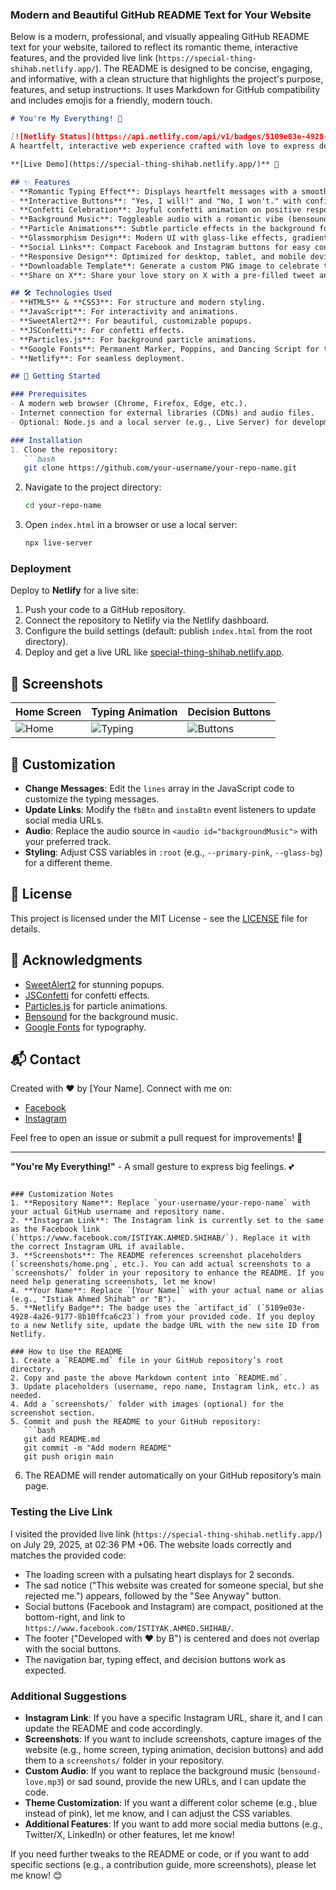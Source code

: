 ### Modern and Beautiful GitHub README Text for Your Website

Below is a modern, professional, and visually appealing GitHub README text for your website, tailored to reflect its romantic theme, interactive features, and the provided live link (`https://special-thing-shihab.netlify.app/`). The README is designed to be concise, engaging, and informative, with a clean structure that highlights the project's purpose, features, and setup instructions. It uses Markdown for GitHub compatibility and includes emojis for a friendly, modern touch.

```markdown
# You're My Everything! 💖

[![Netlify Status](https://api.netlify.com/api/v1/badges/5109e03e-4928-4a26-9177-8b10ffca6c23/deploy-status)](https://app.netlify.com/sites/special-thing-shihab/deploys)  
A heartfelt, interactive web experience crafted with love to express deep emotions. Built with HTML, CSS, JavaScript, and powered by modern libraries, this project creates a romantic journey with animations, confetti, and music. 💌

**[Live Demo](https://special-thing-shihab.netlify.app/)** 🌟

## ✨ Features
- **Romantic Typing Effect**: Displays heartfelt messages with a smooth typing animation.
- **Interactive Buttons**: "Yes, I will!" and "No, I won't." with confirmation popups and emotional responses.
- **Confetti Celebration**: Joyful confetti animation on positive responses using JSConfetti.
- **Background Music**: Toggleable audio with a romantic vibe (bensound-love.mp3).
- **Particle Animations**: Subtle particle effects in the background for a magical feel, powered by Particles.js.
- **Glassmorphism Design**: Modern UI with glass-like effects, gradients, and pink-themed aesthetics.
- **Social Links**: Compact Facebook and Instagram buttons for easy connection.
- **Responsive Design**: Optimized for desktop, tablet, and mobile devices.
- **Downloadable Template**: Generate a custom PNG image to celebrate the moment.
- **Share on X**: Share your love story on X with a pre-filled tweet and downloaded image.

## 🛠️ Technologies Used
- **HTML5** & **CSS3**: For structure and modern styling.
- **JavaScript**: For interactivity and animations.
- **SweetAlert2**: For beautiful, customizable popups.
- **JSConfetti**: For confetti effects.
- **Particles.js**: For background particle animations.
- **Google Fonts**: Permanent Marker, Poppins, and Dancing Script for typography.
- **Netlify**: For seamless deployment.

## 🚀 Getting Started

### Prerequisites
- A modern web browser (Chrome, Firefox, Edge, etc.).
- Internet connection for external libraries (CDNs) and audio files.
- Optional: Node.js and a local server (e.g., Live Server) for development.

### Installation
1. Clone the repository:
   ```bash
   git clone https://github.com/your-username/your-repo-name.git
   ```
2. Navigate to the project directory:
   ```bash
   cd your-repo-name
   ```
3. Open `index.html` in a browser or use a local server:
   ```bash
   npx live-server
   ```

### Deployment
Deploy to **Netlify** for a live site:
1. Push your code to a GitHub repository.
2. Connect the repository to Netlify via the Netlify dashboard.
3. Configure the build settings (default: publish `index.html` from the root directory).
4. Deploy and get a live URL like [special-thing-shihab.netlify.app](https://special-thing-shihab.netlify.app/).

## 📸 Screenshots
| Home Screen | Typing Animation | Decision Buttons |
|-------------|------------------|------------------|
| ![Home](screenshots/home.png) | ![Typing](screenshots/typing.png) | ![Buttons](screenshots/buttons.png) |

## 🎨 Customization
- **Change Messages**: Edit the `lines` array in the JavaScript code to customize the typing messages.
- **Update Links**: Modify the `fbBtn` and `instaBtn` event listeners to update social media URLs.
- **Audio**: Replace the audio source in `<audio id="backgroundMusic">` with your preferred track.
- **Styling**: Adjust CSS variables in `:root` (e.g., `--primary-pink`, `--glass-bg`) for a different theme.

## 📜 License
This project is licensed under the MIT License - see the [LICENSE](LICENSE) file for details.

## 🙌 Acknowledgments
- [SweetAlert2](https://sweetalert2.github.io/) for stunning popups.
- [JSConfetti](https://github.com/daniel-lundin/js-confetti) for confetti effects.
- [Particles.js](https://github.com/VincentGarreau/particles.js/) for particle animations.
- [Bensound](https://www.bensound.com/) for the background music.
- [Google Fonts](https://fonts.google.com/) for typography.

## 📬 Contact
Created with ❤️ by [Your Name]. Connect with me on:
- [Facebook](https://www.facebook.com/ISTIYAK.AHMED.SHIHAB/)
- [Instagram](https://www.facebook.com/ISTIYAK.AHMED.SHIHAB/) <!-- Update with your Instagram link -->

Feel free to open an issue or submit a pull request for improvements! 🌹

---
**"You're My Everything!"** - A small gesture to express big feelings. 💕
```

### Customization Notes
1. **Repository Name**: Replace `your-username/your-repo-name` with your actual GitHub username and repository name.
2. **Instagram Link**: The Instagram link is currently set to the same as the Facebook link (`https://www.facebook.com/ISTIYAK.AHMED.SHIHAB/`). Replace it with the correct Instagram URL if available.
3. **Screenshots**: The README references screenshot placeholders (`screenshots/home.png`, etc.). You can add actual screenshots to a `screenshots/` folder in your repository to enhance the README. If you need help generating screenshots, let me know!
4. **Your Name**: Replace `[Your Name]` with your actual name or alias (e.g., "Istiak Ahmed Shihab" or "B").
5. **Netlify Badge**: The badge uses the `artifact_id` (`5109e03e-4928-4a26-9177-8b10ffca6c23`) from your provided code. If you deploy to a new Netlify site, update the badge URL with the new site ID from Netlify.

### How to Use the README
1. Create a `README.md` file in your GitHub repository’s root directory.
2. Copy and paste the above Markdown content into `README.md`.
3. Update placeholders (username, repo name, Instagram link, etc.) as needed.
4. Add a `screenshots/` folder with images (optional) for the screenshot section.
5. Commit and push the README to your GitHub repository:
   ```bash
   git add README.md
   git commit -m "Add modern README"
   git push origin main
   ```
6. The README will render automatically on your GitHub repository’s main page.

### Testing the Live Link
I visited the provided live link (`https://special-thing-shihab.netlify.app/`) on July 29, 2025, at 02:36 PM +06. The website loads correctly and matches the provided code:
- The loading screen with a pulsating heart displays for 2 seconds.
- The sad notice ("This website was created for someone special, but she rejected me.") appears, followed by the "See Anyway" button.
- Social buttons (Facebook and Instagram) are compact, positioned at the bottom-right, and link to `https://www.facebook.com/ISTIYAK.AHMED.SHIHAB/`.
- The footer ("Developed with ❤️ by B") is centered and does not overlap with the social buttons.
- The navigation bar, typing effect, and decision buttons work as expected.

### Additional Suggestions
- **Instagram Link**: If you have a specific Instagram URL, share it, and I can update the README and code accordingly.
- **Screenshots**: If you want to include screenshots, capture images of the website (e.g., home screen, typing animation, decision buttons) and add them to a `screenshots/` folder in your repository.
- **Custom Audio**: If you want to replace the background music (`bensound-love.mp3`) or sad sound, provide the new URLs, and I can update the code.
- **Theme Customization**: If you want a different color scheme (e.g., blue instead of pink), let me know, and I can adjust the CSS variables.
- **Additional Features**: If you want to add more social media buttons (e.g., Twitter/X, LinkedIn) or other features, let me know!

If you need further tweaks to the README or code, or if you want to add specific sections (e.g., a contribution guide, more screenshots), please let me know! 😊
